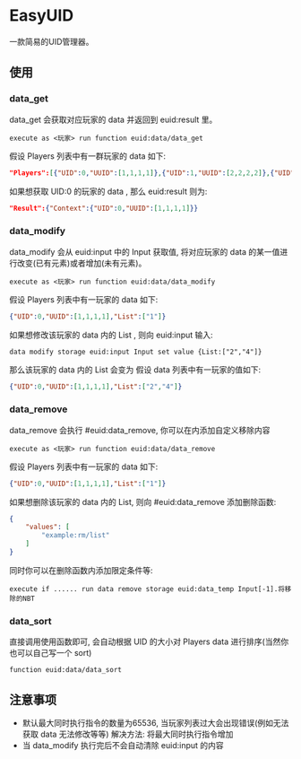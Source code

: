 # EasyUID
一款简易的UID管理器。

## 使用

### data_get

data_get 会获取对应玩家的 data 并返回到 euid:result 里。
```MCFUNCTION
execute as <玩家> run function euid:data/data_get
```

假设 Players 列表中有一群玩家的 data 如下:
```JSON
"Players":[{"UID":0,"UUID":[1,1,1,1]},{"UID":1,"UUID":[2,2,2,2]},{"UID":2,"UUID":[3,3,3,3]}]
```

如果想获取 UID:0 的玩家的 data , 那么 euid:result 则为:
```JSON
"Result":{"Context":{"UID":0,"UUID":[1,1,1,1]}}
```

### data_modify

data_modify 会从 euid:input 中的 Input 获取值, 将对应玩家的 data 的某一值进行改变(已有元素)或者增加(未有元素)。
```MCFUNCTION
execute as <玩家> run function euid:data/data_modify
```

假设 Players 列表中有一玩家的 data 如下:
```JSON
{"UID":0,"UUID":[1,1,1,1],"List":["1"]}
```

如果想修改该玩家的 data 内的 List , 则向 euid:input 输入:
```MCFUNCTION
data modify storage euid:input Input set value {List:["2","4"]}
```

那么该玩家的 data 内的 List 会变为
假设 data 列表中有一玩家的值如下:
```JSON
{"UID":0,"UUID":[1,1,1,1],"List":["2","4"]}
```

### data_remove

data_remove 会执行 #euid:data_remove, 你可以在内添加自定义移除内容
```MCFUNCTION
execute as <玩家> run function euid:data/data_remove
```

假设 Players 列表中有一玩家的 data 如下:
```JSON
{"UID":0,"UUID":[1,1,1,1],"List":["1"]}
```

如果想删除该玩家的 data 内的 List, 则向 #euid:data_remove 添加删除函数:
```JSON
{
    "values": [
        "example:rm/list"
    ]
}
```
同时你可以在删除函数内添加限定条件等:
```MCFUNCTION
execute if ...... run data remove storage euid:data_temp Input[-1].将移除的NBT
```

### data_sort

直接调用使用函数即可, 会自动根据 UID 的大小对 Players data 进行排序(当然你也可以自己写一个 sort)
```MCFUNCTION
function euid:data/data_sort
```

## 注意事项

- 默认最大同时执行指令的数量为65536, 当玩家列表过大会出现错误(例如无法获取 data 无法修改等等) 
  解决方法: 将最大同时执行指令增加
- 当 data_modify 执行完后不会自动清除 euid:input 的内容